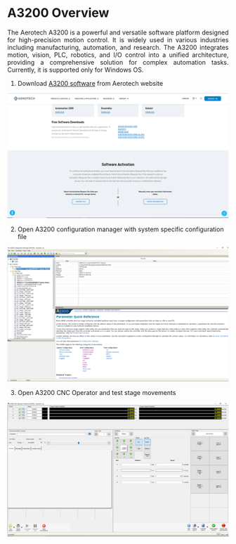# A3200 Overview

<p align="justify">
The Aerotech A3200 is a powerful and versatile software platform designed for high-precision motion control. It is widely used in various industries including manufacturing, automation, and research. The A3200 integrates motion, vision, PLC, robotics, and I/O control into a unified architecture, providing a comprehensive solution for complex automation tasks. Currently, it is supported only for Windows OS.</p>

1. Download [A3200 software](https://www.aerotech.com/resources-software-downloads-activation/) from Aerotech website
<img src="assets/img/install/a3200/a3200_download.png" alt="Single Board Computers" class="centered-image-medium">


2. Open A3200 configuration manager with system specific configuration file
<img src="/assets/img/install/a3200/a3200_config_manager.png" alt="Single Board Computers" class="centered-image-medium">

3. Open A3200 CNC Operator and test stage movements
<img src="/assets/img/install/a3200/a3200_cnc_operator.png" alt="Single Board Computers" class="centered-image-medium">

